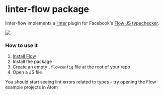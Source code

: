 # linter-flow package

linter-flow implements a [linter](https://github.com/AtomLinter/Linter) plugin
for Facebook's [Flow JS typechecker](http://flowtype.org/).

![](http://cl.ly/image/1x013a2V1m0b/content#png)

### How to use it

1. [Install Flow](http://flowtype.org/docs/getting-started.html#installing-flow)
1. Install the package
1. Create an empty `.flowconfig` file at the root of your repo
1. Open a JS file

You should start seeing lint errors related to types - try opening the Flow
example projects in Atom

